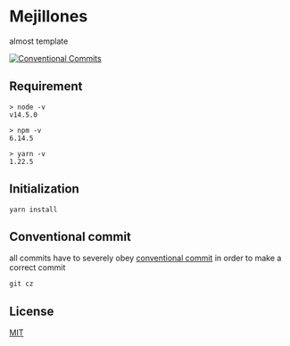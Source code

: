 # Mejillones

almost template

[![Conventional Commits](https://img.shields.io/badge/Conventional%20Commits-1.0.0-yellow.svg)](https://conventionalcommits.org)

## Requirement

```
> node -v
v14.5.0

> npm -v
6.14.5

> yarn -v
1.22.5
```

## Initialization

```
yarn install
```

## Conventional commit

all commits have to severely obey [conventional commit](https://www.conventionalcommits.org/en/v1.0.0/) in order to make a correct commit

```
git cz
```

## License

[MIT](LICENSE)